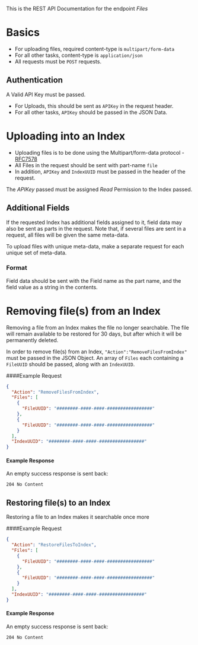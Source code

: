 This is the REST API Documentation for the endpoint _Files_

# Basics

* For uploading files, required content-type is `multipart/form-data`
* For all other tasks, content-type is `application/json`
* All requests must be `POST` requests.

## Authentication

A Valid API Key must be passed. 
* For Uploads, this should be sent as `APIKey` in the request header.
* For all other tasks, `APIKey` should be passed in the JSON Data.

# Uploading into an Index

* Uploading files is to be done using the Multipart/form-data protocol - [RFC7578](https://tools.ietf.org/html/rfc7578)
* All Files in the request should be sent with part-name `file`
* In addition, `APIKey` and `IndexUUID` must be passed in the header of the request.

The *APIKey* passed must be assigned *Read* Permission to the Index passed.

## Additional Fields

If the requested Index has additional fields assigned to it, field data may also be sent 
as parts in the request. Note that, if several files are sent in a request, all files will be given the same meta-data. 

To upload files with unique meta-data, make a separate request for each unique set of meta-data.

### Format
Field data should be sent with the Field name as the part name, and the field value as a string in the contents.

# Removing file(s) from an Index

Removing a file from an Index makes the file no longer searchable. The file will remain available to be restored
for 30 days, but after which it will be permanently deleted.


In order to remove file(s) from an Index, `"Action":"RemoveFilesFromIndex"` must be passed in the JSON Object.
An array of `Files` each containing a `FileUUID` should be passed, along with an `IndexUUID`.

####Example Request

```json
{
  "Action": "RemoveFilesFromIndex",
  "Files": [
    {
      "FileUUID": "########-####-####-#################"
    },
    {
      "FileUUID": "########-####-####-#################"
    }
  ],
  "IndexUUID": "########-####-####-#################"
}
```

#### Example Response

An empty success response is sent back:

`204 No Content`

## Restoring file(s) to an Index

Restoring a file to an Index makes it searchable once more

####Example Request

```json
{
  "Action": "RestoreFilesToIndex",
  "Files": [
    {
      "FileUUID": "########-####-####-#################"
    },
    {
      "FileUUID": "########-####-####-#################"
    }
  ],
  "IndexUUID": "########-####-####-#################"
}
```
#### Example Response

An empty success response is sent back:

`204 No Content`


